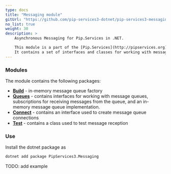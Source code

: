 ```yaml
---
type: docs
title: "Messaging module"
gitUrl: "https://github.com/pip-services3-dotnet/pip-services3-messaging-dotnet"
no_list: true
weight: 30
description: > 
    Asynchronous Messaging for Pip.Services in .NET.  

    This module is a part of the [Pip.Services](http://pipservices.org) polyglot microservices toolkit.
    It contains a set of interfaces and classes for working with message queues, as well as an in-memory message queue implementation. 
---
```


### Modules

The module contains the following packages:

- [**Build**](build) - in-memory message queue factory
- [**Queues**](queues) - contains interfaces for working with message queues, subscriptions for receiving messages from the queue, and an in-memory message queue implementation.
- [**Connect**](connect) - contains an interface used to create message queue connections
- [**Test**](test) - contains a class used to test message reception

### Use

Install the dotnet package as
```bash
dotnet add package PipServices3.Messaging
```

TODO: add example
